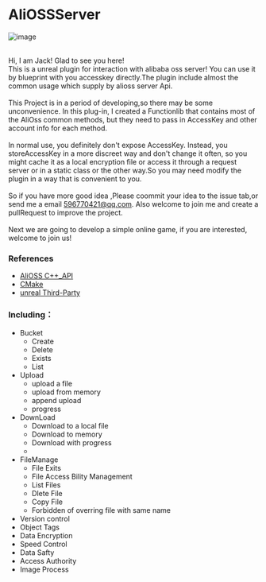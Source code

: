 # AliOSSServer
![image](https://user-images.githubusercontent.com/26760292/175764723-bc01f130-b84e-4968-b83b-e94760f58439.png)

<br> Hi, I am Jack! Glad to see you here!
<br> This is a unreal plugin for interaction with alibaba oss server! You can use it by blueprint with you accesskey directly.The plugin include almost the common usage which supply by alioss server Api.
<br>
<br> This Project is in a period of developing,so there may be some unconvenience. In this plug-in, I created a Functionlib that contains most of the AliOss common methods, but they need to pass in AccessKey and other account info for each method. 
<br>
<br>In normal use, you definitely don't expose AccessKey. Instead, you storeAccessKey in a more discreet way and don't change it often, so you might cache it as a local encryption file or access it through a request server or in a static class or the other way.So you may need modify the plugin in a way that is convenient to you.
<br>
<br>So if you have more good idea ,Please coommit your idea to the issue tab,or send me a email <596770421@qq.com>. Also welcome to join me and create a pullRequest to improve the project.
<br>
<br> Next we are going to develop a simple online game, if you are interested, welcome to join us!

### References
* [AliOSS C++_API](https://help.aliyun.com/document_detail/103184.html)
* [CMake](https://cmake.org/)
* [unreal Third-Party](https://docs.unrealengine.com/5.0/zh-CN/integrating-third-party-libraries-into-unreal-engine/)


### Including：

* Bucket
  * Create
  * Delete
  * Exists
  * List 
* Upload
  * upload a file
  * upload from memory
  * append upload
  * progress
* DownLoad
  * Download to a local file
  * Download to memory
  * Download with progress
  * 
* FileManage
  *  File Exits
  *  File Access Bility Management
  *  List Files
  *  Dlete File
  *  Copy File
  *  Forbidden of overring file with same name
*  Version control
*  Object Tags
*  Data Encryption
*  Speed Control
*  Data Safty
*  Access Authority
*  Image Process

